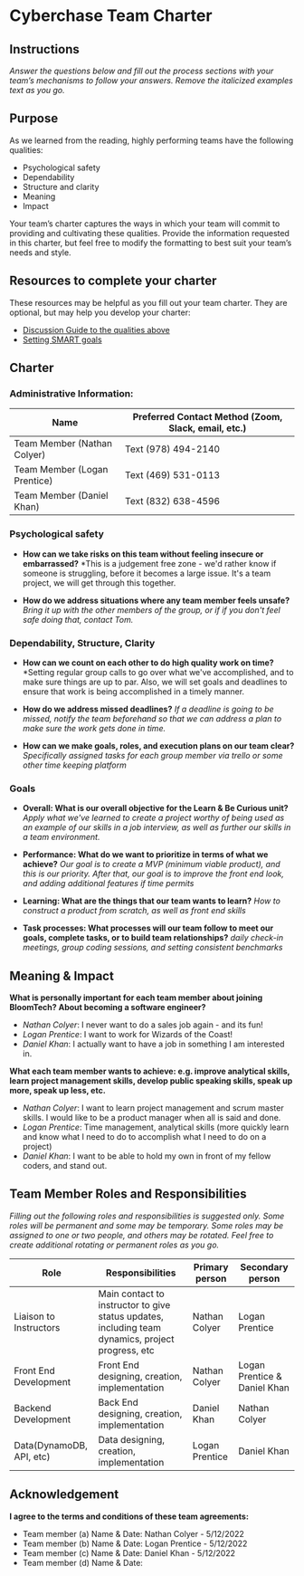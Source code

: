 # Cyberchase Team Charter

## Instructions

*Answer the questions below and fill out the process sections with your team’s
mechanisms to follow your answers. Remove the italicized examples text as you
go.*

## Purpose

As we learned from the reading, highly performing teams have the following
qualities:

* Psychological safety
* Dependability
* Structure and clarity
* Meaning
* Impact

Your team’s charter captures the ways in which your team will commit to
providing and cultivating these qualities. Provide the information requested in
this charter, but feel free to modify the formatting to best suit your team’s
needs and style.

## Resources to complete your charter

These resources may be helpful as you fill out your team charter. They are optional, but may help you develop your charter:

* [Discussion Guide to the qualities above](https://docs.google.com/document/d/1lgiz6mwZeyWEaJxN_NMI-tI5Qijv2BHh27DPLeSLE40)
* [Setting SMART goals](https://www.mindtools.com/pages/article/smart-goals.htm)

## Charter

### Administrative Information:

|Name            |Preferred Contact Method (Zoom, Slack, email, etc.) |
|---	           |---                                           |
|Team Member (Nathan Colyer) | Text (978) 494-2140                                            |
|Team Member (Logan Prentice) | Text (469) 531-0113                                             |
|Team Member (Daniel Khan) | Text (832) 638-4596                                             |

### Psychological safety

* **How can we take risks on this team without feeling insecure or
  embarrassed?**
    *This is a judgement free zone - we'd rather know if someone is struggling,
    before it becomes a large issue. It's a team project, we will get through this together.

* **How do we address situations where any team member feels unsafe?**
    *Bring it up with the other members of the group, or if if you don't feel safe doing that, contact Tom.*  

### Dependability, Structure, Clarity

* **How can we count on each other to do high quality work on time?**
     *Setting regular group calls to go over what we've accomplished, and to make sure things are up to par.
    Also, we will set goals and deadlines to ensure that work is being accomplished in a timely manner. 

* **How do we address missed deadlines?**
     *If a deadline is going to be missed, notify the team beforehand so that we can address a plan to make sure the work gets done in time.*

* **How can we make goals, roles, and execution plans on our team clear?**
     *Specifically assigned tasks for each group member via trello or some other time keeping platform*


### Goals

* **Overall: What is our overall objective for the Learn & Be Curious unit?**
    *Apply what we've learned to create a project worthy of being used as an example of our skills in a job interview, as well as further our skills in a team environment.*


* **Performance: What do we want to prioritize in terms of what we achieve?**
    *Our goal is to create a MVP (minimum viable product), and this is our priority. After that, our goal is to improve the front end look, and adding additional features if time permits*


* **Learning: What are the things that our team wants to learn?**
    *How to construct a product from scratch, as well as front end skills*


* **Task processes: What processes will our team follow to meet our goals,
  complete tasks, or to build team relationships?**
    *daily check-in meetings, group coding sessions, and setting consistent benchmarks*


## Meaning & Impact

**What is personally important for each team member about joining BloomTech? About
becoming a software engineer?**

* *Nathan Colyer*: I never want to do a sales job again - and its fun!
* *Logan Prentice*: I want to work for Wizards of the Coast!
* *Daniel Khan*: I actually want to have a job in something I am interested in.

**What each team member wants to achieve: e.g. improve analytical skills, learn
project management skills, develop public speaking skills, speak up more, speak
up less, etc.**

* *Nathan Colyer*: I want to learn project management and scrum master skills. I would like to be a product manager when all is said and done.
* *Logan Prentice*: Time management, analytical skills (more quickly learn and know what I need to do to accomplish what I need to do on a project)
* *Daniel Khan*: I want to be able to hold my own in front of my fellow coders, and stand out.

## Team Member Roles and Responsibilities

*Filling out the following roles and responsibilities is suggested only. Some
roles will be permanent and some may be temporary. Some roles may be assigned to
one or two people, and others may be rotated. Feel free to create additional
rotating or permanent roles as you go.*

|**Role**               |**Responsibilities** |**Primary person** |**Secondary person** |
|---                    |---                  |---                |---                  |
|Liaison to Instructors | Main contact to instructor to give status updates, including team dynamics, project progress, etc |Nathan Colyer|Logan Prentice|
|Front End Development  | Front End designing, creation, implementation|Nathan Colyer |Logan Prentice & Daniel Khan|
|Backend Development    | Back End designing, creation, implementation |Daniel Khan   |Nathan Colyer|
|Data(DynamoDB, API, etc)| Data designing, creation, implementation    |Logan Prentice|Daniel Khan|

## Acknowledgement

**I agree to the terms and conditions of these team agreements:**

* Team member (a) Name & Date: Nathan Colyer - 5/12/2022
* Team member (b) Name & Date: Logan Prentice - 5/12/2022
* Team member (c) Name & Date: Daniel Khan - 5/12/2022
* Team member (d) Name & Date:
